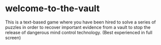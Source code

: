 # welcome-to-the-vault

This is a text-based game where you have been hired to solve a series of puzzles in order to recover important evidence from a vault to stop the release of dangerous mind control technology. (Best experienced in full screen)
